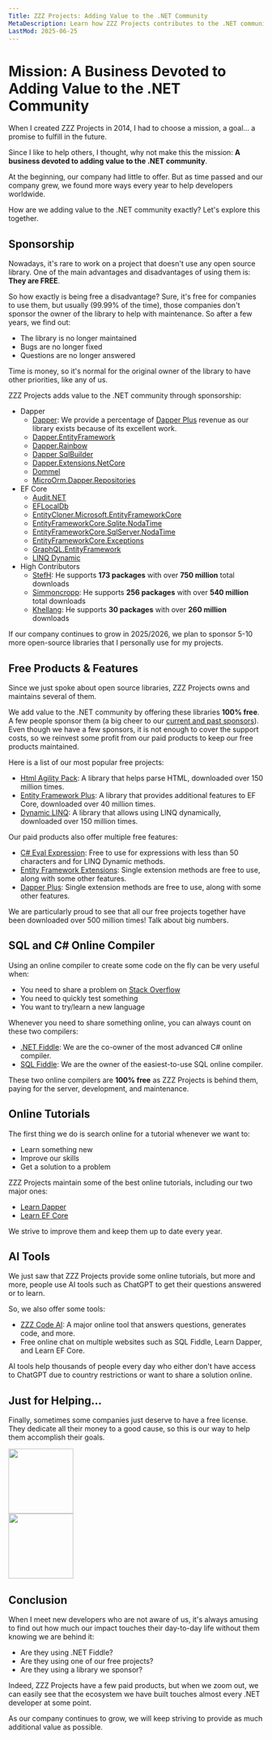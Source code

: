 ```yaml
---
Title: ZZZ Projects: Adding Value to the .NET Community
MetaDescription: Learn how ZZZ Projects contributes to the .NET community through sponsorship, free products, online tutorials, and AI tools.
LastMod: 2025-06-25
---
```


# Mission: A Business Devoted to Adding Value to the .NET Community

When I created ZZZ Projects in 2014, I had to choose a mission, a goal... a promise to fulfill in the future.

Since I like to help others, I thought, why not make this the mission: **A business devoted to adding value to the .NET community**.

At the beginning, our company had little to offer. But as time passed and our company grew, we found more ways every year to help developers worldwide.

How are we adding value to the .NET community exactly? Let's explore this together.

## Sponsorship

Nowadays, it's rare to work on a project that doesn't use any open source library. One of the main advantages and disadvantages of using them is: **They are FREE**.

So how exactly is being free a disadvantage? Sure, it's free for companies to use them, but usually (99.99% of the time), those companies don't sponsor the owner of the library to help with maintenance. So after a few years, we find out:

- The library is no longer maintained
- Bugs are no longer fixed
- Questions are no longer answered

Time is money, so it's normal for the original owner of the library to have other priorities, like any of us.

ZZZ Projects adds value to the .NET community through sponsorship:

- Dapper
   - [Dapper](https://github.com/DapperLib/Dapper): We provide a percentage of [Dapper Plus](https://dapper-plus.net/) revenue as our library exists because of its excellent work.
   - [Dapper.EntityFramework](https://www.nuget.org/packages/Dapper.EntityFramework)
   - [Dapper.Rainbow](https://www.nuget.org/packages/Dapper.Rainbow)
   - [Dapper SqlBuilder](https://www.nuget.org/packages/Dapper.SqlBuilder)
   - [Dapper.Extensions.NetCore](https://github.com/ZeeLyn/Dapper.Extensions)
   - [Dommel](https://github.com/henkmollema/Dommel)
   - [MicroOrm.Dapper.Repositories](https://github.com/phnx47/dapper-repositories)   
- EF Core
   - [Audit.NET](https://github.com/thepirat000/Audit.NET)
   - [EFLocalDb](https://github.com/SimonCropp/LocalDb)
   - [EntityCloner.Microsoft.EntityFrameworkCore](https://github.com/HenkKin/EntityCloner.Microsoft.EntityFrameworkCore)
   - [EntityFrameworkCore.Sqlite.NodaTime](https://github.com/khellang/EFCore.Sqlite.NodaTime)
   - [EntityFrameworkCore.SqlServer.NodaTime](https://github.com/StevenRasmussen/EFCore.SqlServer.NodaTime)
   - [EntityFrameworkCore.Exceptions](https://github.com/Giorgi/EntityFramework.Exceptions)
   - [GraphQL.EntityFramework](https://github.com/SimonCropp/GraphQL.EntityFramework)
   - [LINQ Dynamic](https://github.com/zzzprojects/System.Linq.Dynamic.Core)
- High Contributors
   - [StefH](https://www.nuget.org/profiles/sheyenrath): He supports **173 packages** with over **750 million** total downloads
   - [Simmoncropp](https://www.nuget.org/profiles/simoncropp): He supports **256 packages** with over **540 million** total downloads
   - [Khellang](https://www.nuget.org/profiles/khellang): He supports **30 packages** with over **260 million** downloads

If our company continues to grow in 2025/2026, we plan to sponsor 5-10 more open-source libraries that I personally use for my projects.

## Free Products & Features

Since we just spoke about open source libraries, ZZZ Projects owns and maintains several of them.

We add value to the .NET community by offering these libraries **100% free**. A few people sponsor them (a big cheer to our [current and past sponsors](https://github.com/sponsors/zzzprojects)). Even though we have a few sponsors, it is not enough to cover the support costs, so we reinvest some profit from our paid products to keep our free products maintained.

Here is a list of our most popular free projects:

- [Html Agility Pack](https://html-agility-pack.net/): A library that helps parse HTML, downloaded over 150 million times.
- [Entity Framework Plus](https://entityframework-plus.net/): A library that provides additional features to EF Core, downloaded over 40 million times.
- [Dynamic LINQ](https://dynamic-linq.net/): A library that allows using LINQ dynamically, downloaded over 150 million times.

Our paid products also offer multiple free features:

- [C# Eval Expression](https://eval-expression.net/): Free to use for expressions with less than 50 characters and for LINQ Dynamic methods.
- [Entity Framework Extensions](https://entityframework-extensions.net/): Single extension methods are free to use, along with some other features.
- [Dapper Plus](https://dapper-plus.net/): Single extension methods are free to use, along with some other features.

We are particularly proud to see that all our free projects together have been downloaded over 500 million times! Talk about big numbers.

## SQL and C# Online Compiler

Using an online compiler to create some code on the fly can be very useful when:

- You need to share a problem on [Stack Overflow](https://stackoverflow.com/)
- You need to quickly test something
- You want to try/learn a new language

Whenever you need to share something online, you can always count on these two compilers:

- [.NET Fiddle](https://dotnetfiddle.net/): We are the co-owner of the most advanced C# online compiler.
- [SQL Fiddle](https://sqlfiddle.com/): We are the owner of the easiest-to-use SQL online compiler.

These two online compilers are **100% free** as ZZZ Projects is behind them, paying for the server, development, and maintenance.

## Online Tutorials

The first thing we do is search online for a tutorial whenever we want to:

- Learn something new
- Improve our skills
- Get a solution to a problem

ZZZ Projects maintain some of the best online tutorials, including our two major ones:

- [Learn Dapper](https://www.learndapper.com/)
- [Learn EF Core](https://www.learnentityframeworkcore.com/)

We strive to improve them and keep them up to date every year.

## AI Tools

We just saw that ZZZ Projects provide some online tutorials, but more and more, people use AI tools such as ChatGPT to get their questions answered or to learn.

So, we also offer some tools:

- [ZZZ Code AI](https://zzzcode.ai/): A major online tool that answers questions, generates code, and more.
- Free online chat on multiple websites such as SQL Fiddle, Learn Dapper, and Learn EF Core.

AI tools help thousands of people every day who either don't have access to ChatGPT due to country restrictions or want to share a solution online.


## Just for Helping...

Finally, sometimes some companies just deserve to have a free license. They dedicate all their money to a good cause, so this is our way to help them accomplish their goals.

<a href="https://www.threelittlepittiesrescue.org/" target="_blank"><img src="/images/three-little-pitties.png" height="128" /></a>
<br>
<img src="/images/shotokan-karate-club.png" height="128" />

## Conclusion

When I meet new developers who are not aware of us, it's always amusing to find out how much our impact touches their day-to-day life without them knowing we are behind it:

- Are they using .NET Fiddle?
- Are they using one of our free projects?
- Are they using a library we sponsor?

Indeed, ZZZ Projects have a few paid products, but when we zoom out, we can easily see that the ecosystem we have built touches almost every .NET developer at some point.

As our company continues to grow, we will keep striving to provide as much additional value as possible.
